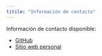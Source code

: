```yaml
---
titile: "Información de contacto"
---
```


Información de contacto disponible:

* [GitHub](https://github.com/haouniceq)
* [Sitio web personal](https://haouniceq.github.io/test/)